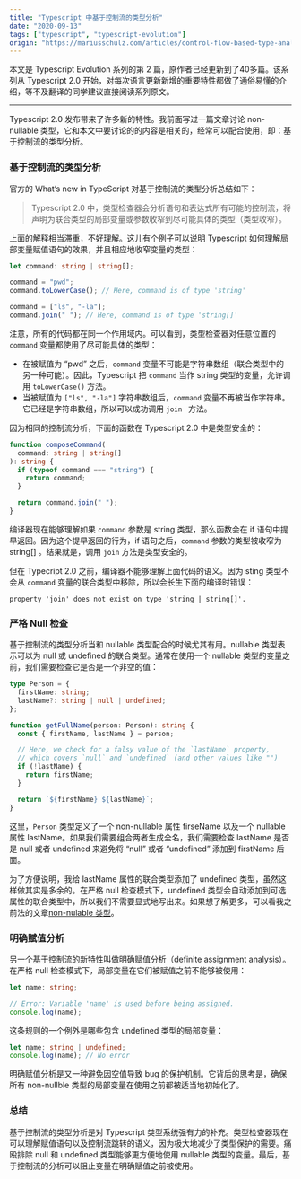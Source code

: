 ```yaml
---
title: "Typescript 中基于控制流的类型分析"
date: "2020-09-13"
tags: ["typescript", "typescript-evolution"]
origin: "https://mariusschulz.com/articles/control-flow-based-type-analysis-in-typescript"
---
```



本文是 Typescript Evolution 系列的第 2 篇，原作者已经更新到了40多篇。该系列从 Typescript 2.0 开始，对每次语言更新新增的重要特性都做了通俗易懂的介绍，等不及翻译的同学建议直接阅读系列原文。

---

Typescript 2.0 发布带来了许多新的特性。我前面写过一篇文章讨论 non-nullable 类型，它和本文中要讨论的的内容是相关的，经常可以配合使用，即：基于控制流的类型分析。

### 基于控制流的类型分析

官方的 What‘s new in TypeScript 对基于控制流的类型分析总结如下：

> Typescript 2.0 中，类型检查器会分析语句和表达式所有可能的控制流，将声明为联合类型的局部变量或参数收窄到尽可能具体的类型（类型收窄）。

上面的解释相当滞重，不好理解。这儿有个例子可以说明 Typescript 如何理解局部变量赋值语句的效果，并且相应地收窄变量的类型：

```typescript
let command: string | string[];

command = "pwd";
command.toLowerCase(); // Here, command is of type 'string'

command = ["ls", "-la"];
command.join(" "); // Here, command is of type 'string[]'
```

注意，所有的代码都在同一个作用域内。可以看到，类型检查器对任意位置的 `command` 变量都使用了尽可能具体的类型：

- 在被赋值为 “pwd” 之后，`command` 变量不可能是字符串数组（联合类型中的另一种可能）。因此，Typescript 把 `command` 当作 string 类型的变量，允许调用 `toLowerCase()` 方法。
- 当被赋值为 `["ls", "-la"]` 字符串数组后，`command` 变量不再被当作字符串。它已经是字符串数组，所以可以成功调用 `join
  ` 方法。

因为相同的控制流分析，下面的函数在 Typescript 2.0 中是类型安全的：

```typescript
function composeCommand(
  command: string | string[]
): string {
  if (typeof command === "string") {
    return command;
  }

  return command.join(" ");
}
```

编译器现在能够理解如果 `command` 参数是 string 类型，那么函数会在 if 语句中提早返回。因为这个提早返回的行为，if 语句之后，`command` 参数的类型被收窄为 string[] 。结果就是，调用 `join` 方法是类型安全的。

但在 Typecript 2.0 之前，编译器不能够理解上面代码的语义。因为 sting 类型不会从 `command` 变量的联合类型中移除，所以会长生下面的编译时错误：

```
property 'join' does not exist on type 'string | string[]'.
```

### 严格 Null 检查

基于控制流的类型分析当和 nullable 类型配合的时候尤其有用。nullable 类型表示可以为 null 或 undefined 的联合类型。通常在使用一个 nullable 类型的变量之前，我们需要检查它是否是一个非空的值：

```typescript
type Person = {
  firstName: string;
  lastName?: string | null | undefined;
};

function getFullName(person: Person): string {
  const { firstName, lastName } = person;

  // Here, we check for a falsy value of the `lastName` property,
  // which covers `null` and `undefined` (and other values like "")
  if (!lastName) {
    return firstName;
  }

  return `${firstName} ${lastName}`;
}
```

这里，`Person` 类型定义了一个 non-nullable 属性 firseName 以及一个 nullable 属性 lastName。如果我们需要组合两者生成全名，我们需要检查 lastName 是否是 null 或者 undefined 来避免将 “null” 或者 “undefined” 添加到 firstName 后面。

为了方便说明，我给 lastName 属性的联合类型添加了 undefined 类型，虽然这样做其实是多余的。在严格 null 检查模式下，undefined 类型会自动添加到可选属性的联合类型中，所以我们不需要显式地写出来。如果想了解更多，可以看我之前法的文章[non-nulable 类型](https://mariusschulz.com/articles/typescript-2-0-non-nullable-types)。

### 明确赋值分析

另一个基于控制流的新特性叫做明确赋值分析（definite assignment analysis）。在严格 null 检查模式下，局部变量在它们被赋值之前不能够被使用：

```typescript
let name: string;

// Error: Variable 'name' is used before being assigned.
console.log(name);
```

这条规则的一个例外是哪些包含 undefined 类型的局部变量：

```typescript
let name: string | undefined;
console.log(name); // No error
```

明确赋值分析是又一种避免因空值导致 bug 的保护机制。它背后的思考是，确保所有 non-nullble 类型的局部变量在使用之前都被适当地初始化了。

### 总结

基于控制流的类型分析是对 Typescript 类型系统强有力的补充。类型检查器现在可以理解赋值语句以及控制流跳转的语义，因为极大地减少了类型保护的需要。痛殴排除 null 和 undefined 类型能够更方便地使用 nullable 类型的变量。最后，基于控制流的分析可以阻止变量在明确赋值之前被使用。




